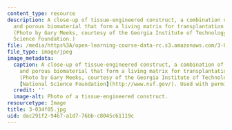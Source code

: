 ```yaml
---
content_type: resource
description: A close-up of tissue-engineered construct, a combination of living cells
  and porous biomaterial that form a living matrix for transplantation in an organism.
  (Photo by Gary Meeks, courtesy of the Georgia Institute of Technology and the National
  Science Foundation.)
file: /media/https%3A/open-learning-course-data-rc.s3.amazonaws.com/3-034-organic-biomaterials-chemistry-fall-2005/dac291f29467a1d776bbc8045c61119c_3-034f05.jpg
file_type: image/jpeg
image_metadata:
  caption: A close-up of tissue-engineered construct, a combination of living cells
    and porous biomaterial that form a living matrix for transplantation in an organism.
    (Photo by Gary Meeks, courtesy of the Georgia Institute of Technology and the
    [National Science Foundation](http://www.nsf.gov/). Used with permission.)
  credit: ''
  image-alt: Photo of a tissue-engineered construct.
resourcetype: Image
title: 3-034f05.jpg
uid: dac291f2-9467-a1d7-76bb-c8045c61119c
---
```

